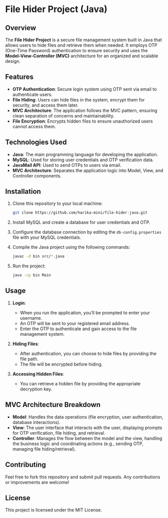 # File Hider Project (Java)

## Overview
The **File Hider Project** is a secure file management system built in Java that allows users to hide files and retrieve them when needed. It employs OTP (One-Time Password) authentication to ensure security and uses the **Model-View-Controller (MVC)** architecture for an organized and scalable design.

## Features
- **OTP Authentication**: Secure login system using OTP sent via email to authenticate users.
- **File Hiding**: Users can hide files in the system, encrypt them for security, and access them later.
- **MVC Architecture**: The application follows the MVC pattern, ensuring clean separation of concerns and maintainability.
- **File Encryption**: Encrypts hidden files to ensure unauthorized users cannot access them.

## Technologies Used
- **Java**: The main programming language for developing the application.
- **MySQL**: Used for storing user credentials and OTP verification data.
- **JavaMail API**: Used to send OTPs to users via email.
- **MVC Architecture**: Separates the application logic into Model, View, and Controller components.

## Installation

1. Clone this repository to your local machine:

    ```bash
    git clone https://github.com/harika-mini/file-hider-java.git
    ```

2. Install MySQL and create a database for user credentials and OTP.

3. Configure the database connection by editing the `db-config.properties` file with your MySQL credentials.

4. Compile the Java project using the following commands:

    ```bash
    javac -d bin src/*.java
    ```

5. Run the project:

    ```bash
    java -cp bin Main
    ```

## Usage

1. **Login**:
   - When you run the application, you’ll be prompted to enter your username.
   - An OTP will be sent to your registered email address.
   - Enter the OTP to authenticate and gain access to the file management system.

2. **Hiding Files**:
   - After authentication, you can choose to hide files by providing the file path.
   - The file will be encrypted before hiding.

3. **Accessing Hidden Files**:
   - You can retrieve a hidden file by providing the appropriate decryption key.
   
## MVC Architecture Breakdown

- **Model**: Handles the data operations (file encryption, user authentication, database interactions).
- **View**: The user interface that interacts with the user, displaying prompts for OTP verification, file hiding, and retrieval.
- **Controller**: Manages the flow between the model and the view, handling the business logic and coordinating actions (e.g., sending OTP, managing file hiding/retrieval).

## Contributing
Feel free to fork this repository and submit pull requests. Any contributions or improvements are welcome!

## License
This project is licensed under the MIT License.
